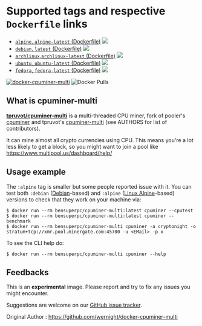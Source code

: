 Supported tags and respective `Dockerfile` links
================================================

  * [`alpine`, `alpine-latest` (Dockerfile)](https://github.com/bensuperpc/docker-cpuminer-multi/blob/master/alpine/Dockerfile) [![](https://images.microbadger.com/badges/image/bensuperpc/docker-cpuminer-multi.svg)](https://microbadger.com/images/bensuperpc/docker-cpuminer-multi "Get your own image badge on microbadger.com")
  * [`debian`, `latest` (Dockerfile)](https://github.com/bensuperpc/docker-cpuminer-multi/blob/master/debian/Dockerfile) [![](https://images.microbadger.com/badges/image/bensuperpc/docker-cpuminer-multi.svg)](https://microbadger.com/images/bensuperpc/docker-cpuminer-multi "Get your own image badge on microbadger.com")
  * [`archlinux`,`archlinux-latest` (Dockerfile)](https://github.com/bensuperpc/docker-cpuminer-multi/blob/master/archlinux/Dockerfile) [![](https://images.microbadger.com/badges/image/bensuperpc/docker-cpuminer-multi.svg)](https://microbadger.com/images/bensuperpc/docker-cpuminer-multi "Get your own image badge on microbadger.com")
  * [`ubuntu`, `ubuntu-latest` (Dockerfile)](https://github.com/bensuperpc/docker-cpuminer-multi/blob/master/ubuntu/Dockerfile) [![](https://images.microbadger.com/badges/image/bensuperpc/docker-cpuminer-multi.svg)](https://microbadger.com/images/bensuperpc/docker-cpuminer-multi "Get your own image badge on microbadger.com")
  * [`fedora`, `fedora-latest` (Dockerfile)](https://github.com/bensuperpc/docker-cpuminer-multi/blob/master/fedora/Dockerfile) [![](https://images.microbadger.com/badges/image/bensuperpc/docker-cpuminer-multi.svg)](https://microbadger.com/images/bensuperpc/docker-cpuminer-multi "Get your own image badge on microbadger.com")

[![docker-cpuminer-multi](https://github.com/bensuperpc/docker-cpuminer-multi/actions/workflows/main.yml/badge.svg)](https://github.com/bensuperpc/docker-cpuminer-multi/actions/workflows/main.yml) <img alt="Docker Pulls" src="https://img.shields.io/docker/pulls/bensuperpc/cpuminer-multi">

What is cpuminer-multi
----------------------

[**tpruvot/cpuminer-multi**](https://github.com/tpruvot/cpuminer-multi) is a multi-threaded CPU miner, fork of pooler's [cpuminer](https://github.com/pooler) and tpruvot's [cpuminer-multi](https://github.com/wernight/docker-cpuminer-multi)  (see AUTHORS for list of contributors).

It can mine almost all crypto currencies using CPU. This means you're a lot less likely to get a block, so
you might want to join a pool like https://www.multipool.us/dashboard/help/


Usage example
-------------
The `:alpine` tag is smaller but some people reported issue with it.
You can test both `:debian` ([Debian](https://hub.docker.com/_/debian)-based)
and `:alpine` ([Linux Alpine](https://hub.docker.com/_/alpine)-based) versions
to check that they work on your machine via:

    $ docker run --rm bensuperpc/cpuminer-multi:latest cpuminer --cputest
    $ docker run --rm bensuperpc/cpuminer-multi:latest cpuminer --benchmark
    $ docker run --rm bensuperpc/cpuminer-multi cpuminer -a cryptonight -o stratum+tcp://xmr.pool.minergate.com:45700 -u <EMail> -p x

To see the CLI help do:

    $ docker run --rm bensuperpc/cpuminer-multi cpuminer --help


Feedbacks
---------

This is an **experimental** image. Please report and try to fix any issues you might encounter.

Suggestions are welcome on our [GitHub issue tracker](https://github.com/bensuperpc/docker-cpuminer-multi/issues).

Original Author : https://github.com/wernight/docker-cpuminer-multi
